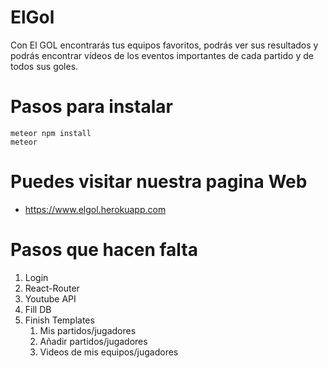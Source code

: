 # ElGol

Con El GOL encontrarás tus equipos favoritos, podrás ver sus resultados y podrás encontrar vídeos de los eventos importantes de cada partido y de todos sus goles. 

# Pasos para instalar

```
meteor npm install
meteor
```

# Puedes visitar nuestra pagina Web
* <https://www.elgol.herokuapp.com>

# Pasos que hacen falta
1. Login
2. React-Router
3. Youtube API
4. Fill DB
5. Finish Templates
	1. Mis partidos/jugadores
	2. Añadir partidos/jugadores
	3. Videos de mis equipos/jugadores

